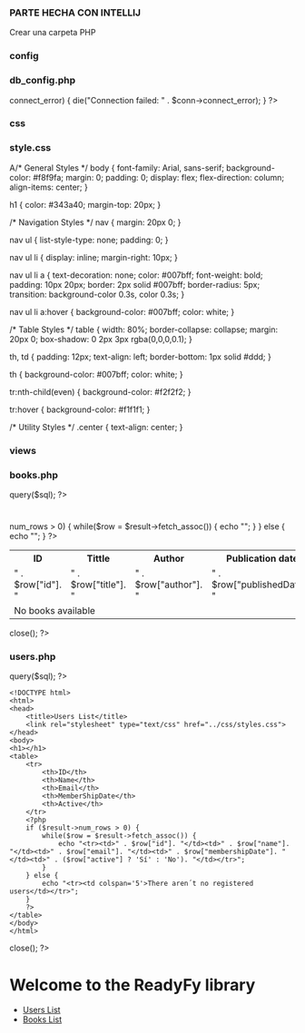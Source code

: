 ### PARTE HECHA CON INTELLIJ
Crear una carpeta PHP

### config
### db_config.php
<?php
$servername = "localhost";
$username = "root";
$password = "";
$dbname = "library";

$conn = new mysqli($servername, $username, $password, $dbname);

if ($conn->connect_error) {
    die("Connection failed: " . $conn->connect_error);
}
?>


### css
### style.css
A/* General Styles */
body {
    font-family: Arial, sans-serif;
    background-color: #f8f9fa;
    margin: 0;
    padding: 0;
    display: flex;
    flex-direction: column;
    align-items: center;
}

h1 {
    color: #343a40;
    margin-top: 20px;
}

/* Navigation Styles */
nav {
    margin: 20px 0;
}

nav ul {
    list-style-type: none;
    padding: 0;
}

nav ul li {
    display: inline;
    margin-right: 10px;
}

nav ul li a {
    text-decoration: none;
    color: #007bff;
    font-weight: bold;
    padding: 10px 20px;
    border: 2px solid #007bff;
    border-radius: 5px;
    transition: background-color 0.3s, color 0.3s;
}

nav ul li a:hover {
    background-color: #007bff;
    color: white;
}

/* Table Styles */
table {
    width: 80%;
    border-collapse: collapse;
    margin: 20px 0;
    box-shadow: 0 2px 3px rgba(0,0,0,0.1);
}

th, td {
    padding: 12px;
    text-align: left;
    border-bottom: 1px solid #ddd;
}

th {
    background-color: #007bff;
    color: white;
}

tr:nth-child(even) {
    background-color: #f2f2f2;
}

tr:hover {
    background-color: #f1f1f1;
}

/* Utility Styles */
.center {
    text-align: center;
}




### views
### books.php
<?php
include '../config/db_config.php';
$sql = "SELECT * FROM book";
$result = $conn->query($sql);
?>
<!DOCTYPE html>
<html>
<head>
    <title>Book List</title>
    <link rel="stylesheet" type="text/css" href="../css/styles.css">
</head>
<body>
<h1></h1>
<table>
    <tr>
        <th>ID</th>
        <th>Tittle</th>
        <th>Author</th>
        <th>Publication date</th>
        <th>ISBN</th>
        <th>Available</th>
        <th>Number of pages</th>
    </tr>
    <?php
    if ($result->num_rows > 0) {
        while($row = $result->fetch_assoc()) {
            echo "<tr><td>" . $row["id"]. "</td><td>" . $row["title"]. "</td><td>" . $row["author"]. "</td><td>" . $row["publishedDate"]. "</td><td>" . $row["ISBN"]. "</td><td>" . ($row["available"] ? 'Sí' : 'No'). "</td><td>" . $row["pageCount"]. "</td></tr>";
        }
    } else {
        echo "<tr><td colspan='7'>No books available</td></tr>";
    }
    ?>
</table>
</body>
</html>
<?php
$conn->close();
?>


### users.php
<?php
include '../config/db_config.php';
$sql = "SELECT * FROM user";
$result = $conn->query($sql);
?>
    <!DOCTYPE html>
    <html>
    <head>
        <title>Users List</title>
        <link rel="stylesheet" type="text/css" href="../css/styles.css">
    </head>
    <body>
    <h1></h1>
    <table>
        <tr>
            <th>ID</th>
            <th>Name</th>
            <th>Email</th>
            <th>MemberShipDate</th>
            <th>Active</th>
        </tr>
        <?php
        if ($result->num_rows > 0) {
            while($row = $result->fetch_assoc()) {
                echo "<tr><td>" . $row["id"]. "</td><td>" . $row["name"]. "</td><td>" . $row["email"]. "</td><td>" . $row["membershipDate"]. "</td><td>" . ($row["active"] ? 'Sí' : 'No'). "</td></tr>";
            }
        } else {
            echo "<tr><td colspan='5'>There aren´t no registered users</td></tr>";
        }
        ?>
    </table>
    </body>
    </html>
<?php
$conn->close();
?>
<?php


### index.php

<!DOCTYPE html>
<html>
<head>
    <title>Start</title>
    <link rel="stylesheet" type="text/css" href= "../php/css/styles.css">
</head>
<body>
<h1>Welcome to the ReadyFy library</h1>
<nav>
    <ul>
        <li><a href="../php/views/users.php">Users List</a></li>
        <li><a href="../php/views/books.php">Books List</a></li>
    </ul>
</nav>
</body>
</html>
